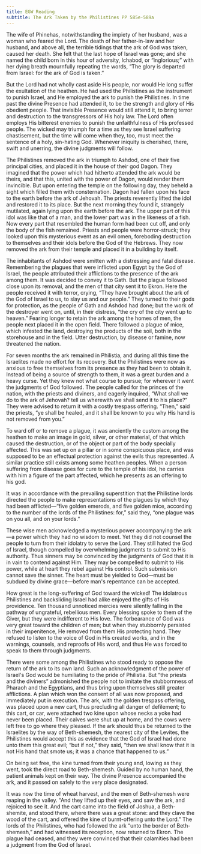 ```yaml
---
title: EGW Reading
subtitle: The Ark Taken by the Philistines PP 585e-589a
---
```


The wife of Phinehas, notwithstanding the impiety of her husband, was a woman who feared the Lord. The death of her father-in-law and her husband, and above all, the terrible tidings that the ark of God was taken, caused her death. She felt that the last hope of Israel was gone; and she named the child born in this hour of adversity, Ichabod, or “inglorious;” with her dying breath mournfully repeating the words, “The glory is departed from Israel: for the ark of God is taken.”

But the Lord had not wholly cast aside His people, nor would He long suffer the exultation of the heathen. He had used the Philistines as the instrument to punish Israel, and He employed the ark to punish the Philistines. In time past the divine Presence had attended it, to be the strength and glory of His obedient people. That invisible Presence would still attend it, to bring terror and destruction to the transgressors of His holy law. The Lord often employs His bitterest enemies to punish the unfaithfulness of His professed people. The wicked may triumph for a time as they see Israel suffering chastisement, but the time will come when they, too, must meet the sentence of a holy, sin-hating God. Whenever iniquity is cherished, there, swift and unerring, the divine judgments will follow.

The Philistines removed the ark in triumph to Ashdod, one of their five principal cities, and placed it in the house of their god Dagon. They imagined that the power which had hitherto attended the ark would be theirs, and that this, united with the power of Dagon, would render them invincible. But upon entering the temple on the following day, they beheld a sight which filled them with consternation. Dagon had fallen upon his face to the earth before the ark of Jehovah. The priests reverently lifted the idol and restored it to its place. But the next morning they found it, strangely mutilated, again lying upon the earth before the ark. The upper part of this idol was like that of a man, and the lower part was in the likeness of a fish. Now every part that resembled the human form had been cut off, and only the body of the fish remained. Priests and people were horror-struck; they looked upon this mysterious event as an evil omen, foreboding destruction to themselves and their idols before the God of the Hebrews. They now removed the ark from their temple and placed it in a building by itself.

The inhabitants of Ashdod were smitten with a distressing and fatal disease. Remembering the plagues that were inflicted upon Egypt by the God of Israel, the people attributed their afflictions to the presence of the ark among them. It was decided to convey it to Gath. But the plague followed close upon its removal, and the men of that city sent it to Ekron. Here the people received it with terror, crying, “They have brought about the ark of the God of Israel to us, to slay us and our people.” They turned to their gods for protection, as the people of Gath and Ashdod had done; but the work of the destroyer went on, until, in their distress, “the cry of the city went up to heaven.” Fearing longer to retain the ark among the homes of men, the people next placed it in the open field. There followed a plague of mice, which infested the land, destroying the products of the soil, both in the storehouse and in the field. Utter destruction, by disease or famine, now threatened the nation.

For seven months the ark remained in Philistia, and during all this time the Israelites made no effort for its recovery. But the Philistines were now as anxious to free themselves from its presence as they had been to obtain it. Instead of being a source of strength to them, it was a great burden and a heavy curse. Yet they knew not what course to pursue; for wherever it went the judgments of God followed. The people called for the princes of the nation, with the priests and diviners, and eagerly inquired, “What shall we do to the ark of Jehovah? tell us wherewith we shall send it to his place?” They were advised to return it with a costly trespass offering. “Then,” said the priests, “ye shall be healed, and it shall be known to you why His hand is not removed from you.”

To ward off or to remove a plague, it was anciently the custom among the heathen to make an image in gold, silver, or other material, of that which caused the destruction, or of the object or part of the body specially affected. This was set up on a pillar or in some conspicuous place, and was supposed to be an effectual protection against the evils thus represented. A similar practice still exists among some heathen peoples. When a person suffering from disease goes for cure to the temple of his idol, he carries with him a figure of the part affected, which he presents as an offering to his god.

It was in accordance with the prevailing superstition that the Philistine lords directed the people to make representations of the plagues by which they had been afflicted—“five golden emerods, and five golden mice, according to the number of the lords of the Philistines: for,” said they, “one plague was on you all, and on your lords.”

These wise men acknowledged a mysterious power accompanying the ark—a power which they had no wisdom to meet. Yet they did not counsel the people to turn from their idolatry to serve the Lord. They still hated the God of Israel, though compelled by overwhelming judgments to submit to His authority. Thus sinners may be convinced by the judgments of God that it is in vain to contend against Him. They may be compelled to submit to His power, while at heart they rebel against His control. Such submission cannot save the sinner. The heart must be yielded to God—must be subdued by divine grace—before man's repentance can be accepted.

How great is the long-suffering of God toward the wicked! The idolatrous Philistines and backsliding Israel had alike enjoyed the gifts of His providence. Ten thousand unnoticed mercies were silently falling in the pathway of ungrateful, rebellious men. Every blessing spoke to them of the Giver, but they were indifferent to His love. The forbearance of God was very great toward the children of men; but when they stubbornly persisted in their impenitence, He removed from them His protecting hand. They refused to listen to the voice of God in His created works, and in the warnings, counsels, and reproofs of His word, and thus He was forced to speak to them through judgments.

There were some among the Philistines who stood ready to oppose the return of the ark to its own land. Such an acknowledgment of the power of Israel's God would be humiliating to the pride of Philistia. But “the priests and the diviners” admonished the people not to imitate the stubbornness of Pharaoh and the Egyptians, and thus bring upon themselves still greater afflictions. A plan which won the consent of all was now proposed, and immediately put in execution. The ark, with the golden trespass offering, was placed upon a new cart, thus precluding all danger of defilement; to this cart, or car, were attached two kine upon whose necks a yoke had never been placed. Their calves were shut up at home, and the cows were left free to go where they pleased. If the ark should thus be returned to the Israelites by the way of Beth-shemesh, the nearest city of the Levites, the Philistines would accept this as evidence that the God of Israel had done unto them this great evil; “but if not,” they said, “then we shall know that it is not His hand that smote us; it was a chance that happened to us.”

On being set free, the kine turned from their young and, lowing as they went, took the direct road to Beth-shemesh. Guided by no human hand, the patient animals kept on their way. The divine Presence accompanied the ark, and it passed on safely to the very place designated.

It was now the time of wheat harvest, and the men of Beth-shemesh were reaping in the valley. “And they lifted up their eyes, and saw the ark, and rejoiced to see it. And the cart came into the field of Joshua, a Beth-shemite, and stood there, where there was a great stone: and they clave the wood of the cart, and offered the kine of burnt-offering unto the Lord.” The lords of the Philistines, who had followed the ark “unto the border of Beth-shemesh,” and had witnessed its reception, now returned to Ekron. The plague had ceased, and they were convinced that their calamities had been a judgment from the God of Israel.